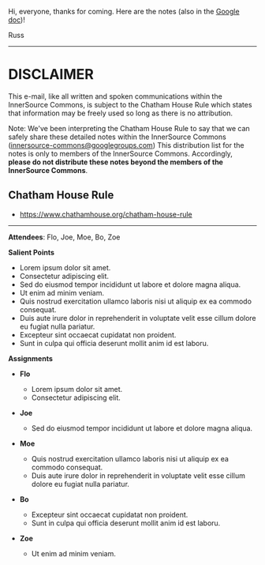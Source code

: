 Hi, everyone, thanks for coming.  Here are the notes (also in the [Google doc])!   

Russ   

- - -  

# DISCLAIMER      

This e-mail, like all written and spoken communications within the InnerSource Commons,
is subject to the Chatham House Rule which states that information may be freely used so long as there is no attribution.      

Note: We've been interpreting the Chatham House Rule to say that we can safely share these detailed notes within the InnerSource Commons (innersource-commons@googlegroups.com)
This distribution list for the notes is only to members of the InnerSource Commons.
Accordingly, **please do not distribute these notes beyond the members of the InnerSource Commons**.      
    
## Chatham House Rule      

* https://www.chathamhouse.org/chatham-house-rule      

- - -

**Attendees**: Flo, Joe, Moe, Bo, Zoe

**Salient Points**

* Lorem ipsum dolor sit amet.
* Consectetur adipiscing elit.
* Sed do eiusmod tempor incididunt ut labore et dolore magna aliqua.
* Ut enim ad minim veniam.
* Quis nostrud exercitation ullamco laboris nisi ut aliquip ex ea commodo consequat.
* Duis aute irure dolor in reprehenderit in voluptate velit esse cillum dolore eu fugiat nulla pariatur.
* Excepteur sint occaecat cupidatat non proident.
* Sunt in culpa qui officia deserunt mollit anim id est laboru.

**Assignments**

* **Flo**

  * Lorem ipsum dolor sit amet.
  * Consectetur adipiscing elit.

* **Joe**

  * Sed do eiusmod tempor incididunt ut labore et dolore magna aliqua.

* **Moe**

  * Quis nostrud exercitation ullamco laboris nisi ut aliquip ex ea commodo consequat.
  * Duis aute irure dolor in reprehenderit in voluptate velit esse cillum dolore eu fugiat nulla pariatur.

* **Bo**

  * Excepteur sint occaecat cupidatat non proident.
  * Sunt in culpa qui officia deserunt mollit anim id est laboru.

* **Zoe**

  * Ut enim ad minim veniam.
 
[Google doc]: https://docs.google.com/document/d/1Lr-TlxG9_XuKdHf4JekgI4hIReIFIgH2pcER0Uw9M7g/edit?usp=sharing
